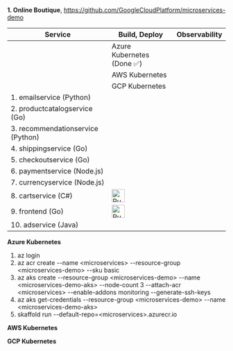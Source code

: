 **1. Online Boutique**, https://github.com/GoogleCloudPlatform/microservices-demo

| Service | Build, Deploy | Observability |
| ------------------------- | ---------------- | ---------------- |
|                     | Azure Kubernetes (Done ✅) | |
|                     | AWS Kubernetes | |
|                     | GCP Kubernetes | |
| 1. emailservice (Python) | | |
| 2. productcatalogservice (Go) | | |
| 3. recommendationservice (Python) | | |
| 4. shippingservice (Go) | | |
| 5. checkoutservice (Go) | | |
| 6. paymentservice (Node.js) | | |
| 7. currencyservice (Node.js) | | |
| 8. cartservice (C#) | [<img src="https://storage.googleapis.com/cloudrun/button.svg" alt="Run on Google Cloud" height="30">][run_cartservice] | |
| 9. frontend (Go) | [<img src="https://storage.googleapis.com/cloudrun/button.svg" alt="Run on Google Cloud" height="30">][run_frontend] | |
| 10. adservice (Java) | | |

[run_frontend]: https://deploy.cloud.run/?git_repo=https://github.com/GoogleCloudPlatform/microservices-demo&dir=src/frontend
[run_cartservice]: https://deploy.cloud.run/?git_repo=https://github.com/GoogleCloudPlatform/microservices-demo&dir=src/cartservice


**Azure Kubernetes**
1. az login
2. az acr create --name \<microservices\> --resource-group \<microservices-demo\> --sku basic
3. az aks create --resource-group \<microservices-demo\> --name \<microservices-demo-aks\> --node-count 3 --attach-acr \<microservices\> --enable-addons monitoring --generate-ssh-keys
4. az aks get-credentials --resource-group \<microservices-demo\> --name \<microservices-demo-aks\>
5. skaffold run --default-repo=\<microservices\>.azurecr.io

**AWS Kubernetes**

**GCP Kubernetes**

